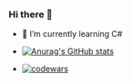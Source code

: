 ### Hi there 👋
- 🌱 I’m currently learning C#

- [![Anurag's GitHub stats](https://github-readme-stats.vercel.app/api?username=manalexov)](https://github.com/anuraghazra/github-readme-stats)
- [![codewars](https://www.codewars.com/users/manalex/badges/small)](https://www.codewars.com/users/username) 
<!--
**manalexov/manalexov** is a ✨ _special_ ✨ repository because its `README.md` (this file) appears on your GitHub profile.

Here are some ideas to get you started:

- 🔭 I’m currently working on ...
- 🌱 I’m currently learning ...
- 👯 I’m looking to collaborate on ...
- 🤔 I’m looking for help with ...
- 💬 Ask me about ...
- 📫 How to reach me: ...
- 😄 Pronouns: ...
- ⚡ Fun fact: ...
-->
